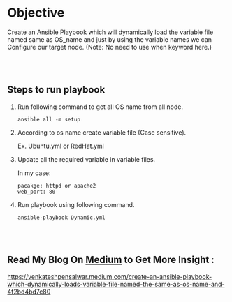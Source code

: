 # Objective

Create an Ansible Playbook which will dynamically 
load the variable file named same as OS_name and just by 
using the variable names we can Configure our target node.
(Note: No need to use when keyword here.)

<br></br>
## Steps to run playbook 

1. Run following command to get all OS name from all node.
   ```
   ansible all -m setup
   ```

2. According to os name create variable file (Case sensitive).
   
   Ex. Ubuntu.yml or RedHat.yml


3. Update all the required variable in variable files.
    
   In my case:
   ```
   pacakge: httpd or apache2
   web_port: 80
   ```
4. Run playbook using following command.
   
   ```
   ansible-playbook Dynamic.yml
   ```
<br></br>
##  Read My Blog On [Medium](https://venkateshpensalwar.medium.com/) to Get More Insight :

https://venkateshpensalwar.medium.com/create-an-ansible-playbook-which-dynamically-loads-variable-file-named-the-same-as-os-name-and-4f2bd4bd7c80